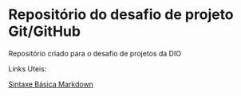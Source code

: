 # Repositório do desafio de projeto Git/GitHub
Repositório criado para o desafio de projetos da DIO

Links Uteis:

[Sintaxe Básica Markdown](https://www.markdownguide.org/basic-syntax/)
